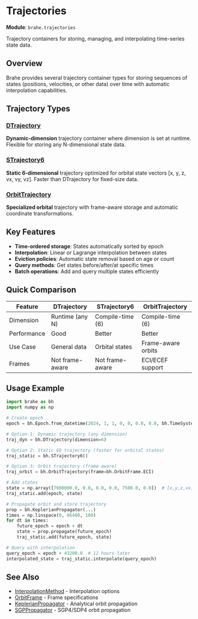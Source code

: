 # Trajectories

**Module**: `brahe.trajectories`

Trajectory containers for storing, managing, and interpolating time-series state data.

## Overview

Brahe provides several trajectory container types for storing sequences of states (positions, velocities, or other data) over time with automatic interpolation capabilities.

## Trajectory Types

### [DTrajectory](dtrajectory.md)
**Dynamic-dimension** trajectory container where dimension is set at runtime. Flexible for storing any N-dimensional state data.

### [STrajectory6](strajectory6.md)
**Static 6-dimensional** trajectory optimized for orbital state vectors [x, y, z, vx, vy, vz]. Faster than DTrajectory for fixed-size data.

### [OrbitTrajectory](orbit_trajectory.md)
**Specialized orbital** trajectory with frame-aware storage and automatic coordinate transformations.

## Key Features

- **Time-ordered storage**: States automatically sorted by epoch
- **Interpolation**: Linear or Lagrange interpolation between states
- **Eviction policies**: Automatic state removal based on age or count
- **Query methods**: Get states before/after/at specific times
- **Batch operations**: Add and query multiple states efficiently

## Quick Comparison

| Feature | DTrajectory | STrajectory6 | OrbitTrajectory |
|---------|-------------|--------------|-----------------|
| Dimension | Runtime (any N) | Compile-time (6) | Compile-time (6) |
| Performance | Good | Better | Better |
| Use Case | General data | Orbital states | Frame-aware orbits |
| Frames | Not frame-aware | Not frame-aware | ECI/ECEF support |

## Usage Example

```python
import brahe as bh
import numpy as np

# Create epoch
epoch = bh.Epoch.from_datetime(2024, 1, 1, 0, 0, 0.0, 0.0, bh.TimeSystem.UTC)

# Option 1: Dynamic trajectory (any dimension)
traj_dyn = bh.DTrajectory(dimension=6)

# Option 2: Static 6D trajectory (faster for orbital states)
traj_static = bh.STrajectory6()

# Option 3: Orbit trajectory (frame-aware)
traj_orbit = bh.OrbitTrajectory(frame=bh.OrbitFrame.ECI)

# Add states
state = np.array([7000000.0, 0.0, 0.0, 0.0, 7500.0, 0.0])  # [x,y,z,vx,vy,vz]
traj_static.add(epoch, state)

# Propagate orbit and store trajectory
prop = bh.KeplerianPropagator(...)
times = np.linspace(0, 86400, 100)
for dt in times:
    future_epoch = epoch + dt
    state = prop.propagate(future_epoch)
    traj_static.add(future_epoch, state)

# Query with interpolation
query_epoch = epoch + 43200.0  # 12 hours later
interpolated_state = traj_static.interpolate(query_epoch)
```

## See Also

- [InterpolationMethod](../orbits/enums.md#interpolationmethod) - Interpolation options
- [OrbitFrame](../orbits/enums.md#orbitframe) - Frame specifications
- [KeplerianPropagator](../propagators/keplerian_propagator.md) - Analytical orbit propagation
- [SGPPropagator](../propagators/sgp_propagator.md) - SGP4/SDP4 orbit propagation
